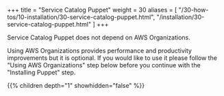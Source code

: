 +++
title = "Service Catalog Puppet"
weight = 30
aliases = [
    "/30-how-tos/10-installation/30-service-catalog-puppet.html",
    "/installation/30-service-catalog-puppet.html"
]
+++


Service Catalog Puppet does not depend on AWS Organizations.  

Using AWS Organizations provides performance and productivity improvements but it is optional.  If you would like to use 
it please follow the "Using AWS Organizations" step below before you continue with the "Installing Puppet" step.

{{% children depth="1" showhidden="false" %}}